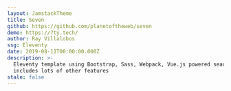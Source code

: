 ```yaml
---
layout: JamstackTheme
title: Seven
github: https://github.com/planetoftheweb/seven
demo: https://7ty.tech/
author: Ray Villalobos
ssg: Eleventy
date: 2019-08-11T00:00:00.000Z
description: >-
  Eleventy template using Bootstrap, Sass, Webpack, Vue.js powered search,
  includes lots of other features
stale: false
---
```

